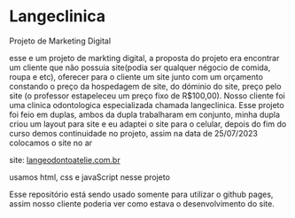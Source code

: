 # Langeclinica
Projeto de Marketing Digital

esse e um projeto de markting digital, a proposta do projeto era encontrar um cliente que não possuia site(podia ser qualquer négocio de comida, roupa e etc), oferecer para o cliente um site junto com um orçamento constando o preço da hospedagem de site, do dóminio do site, preço pelo site (o professor estapeleceu um preço fixo de R$100,00). Nosso cliente foi uma clinica odontologica especializada  chamada langeclinica. Esse projeto foi feio em duplas, ambos da dupla trabalharam em conjunto, minha dupla criou um layout para site e eu adaptei o site para o celular, depois do fim do curso demos continuidade no projeto, assim na data de 25/07/2023 colocamos o site no ar

site: [langeodontoatelie.com.br](https://langeodontoatelie.com.br)

usamos html, css e javaScript nesse projeto


Esse repositório está sendo usado somente para utilizar o github pages, assim nosso cliente poderia ver como estava o desenvolvimento do site.
